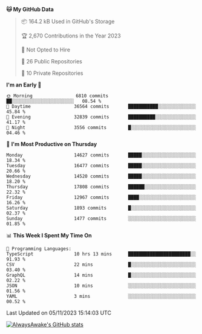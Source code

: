 <!--START_SECTION:waka-->
**🐱 My GitHub Data** 

> 📦 164.2 kB Used in GitHub's Storage 
 > 
> 🏆 2,670 Contributions in the Year 2023
 > 
> 🚫 Not Opted to Hire
 > 
> 📜 26 Public Repositories 
 > 
> 🔑 10 Private Repositories 
 > 
**I'm an Early 🐤** 

```text
🌞 Morning                6810 commits        ██░░░░░░░░░░░░░░░░░░░░░░░   08.54 % 
🌆 Daytime                36564 commits       ███████████░░░░░░░░░░░░░░   45.84 % 
🌃 Evening                32839 commits       ██████████░░░░░░░░░░░░░░░   41.17 % 
🌙 Night                  3556 commits        █░░░░░░░░░░░░░░░░░░░░░░░░   04.46 % 
```
📅 **I'm Most Productive on Thursday** 

```text
Monday                   14627 commits       █████░░░░░░░░░░░░░░░░░░░░   18.34 % 
Tuesday                  16477 commits       █████░░░░░░░░░░░░░░░░░░░░   20.66 % 
Wednesday                14520 commits       █████░░░░░░░░░░░░░░░░░░░░   18.20 % 
Thursday                 17808 commits       ██████░░░░░░░░░░░░░░░░░░░   22.32 % 
Friday                   12967 commits       ████░░░░░░░░░░░░░░░░░░░░░   16.26 % 
Saturday                 1893 commits        █░░░░░░░░░░░░░░░░░░░░░░░░   02.37 % 
Sunday                   1477 commits        ░░░░░░░░░░░░░░░░░░░░░░░░░   01.85 % 
```


📊 **This Week I Spent My Time On** 

```text
💬 Programming Languages: 
TypeScript               10 hrs 13 mins      ███████████████████████░░   91.93 % 
CSV                      22 mins             █░░░░░░░░░░░░░░░░░░░░░░░░   03.40 % 
GraphQL                  14 mins             █░░░░░░░░░░░░░░░░░░░░░░░░   02.22 % 
JSON                     10 mins             ░░░░░░░░░░░░░░░░░░░░░░░░░   01.56 % 
YAML                     3 mins              ░░░░░░░░░░░░░░░░░░░░░░░░░   00.52 % 
```


 Last Updated on 05/11/2023 15:14:03 UTC
<!--END_SECTION:waka-->

[![AlwaysAwake's GitHub stats](https://github-readme-stats.vercel.app/api?username=AlwaysAwake&show_icons=true&theme=github_dark&count_private=true)](https://github.com/AlwaysAwake/AlwaysAwake)
